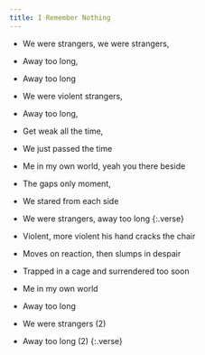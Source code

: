 ```yaml
---
title: I Remember Nothing
---
```


- We were strangers, we were strangers,
- Away too long,
- Away too long
- We were violent strangers,
- Away too long,
- Get weak all the time,
- We just passed the time
- Me in my own world, yeah you there beside
- The gaps only moment,
- We stared from each side
- We were strangers, away too long
{:.verse}

- Violent, more violent his hand cracks the chair
- Moves on reaction, then slumps in despair
- Trapped in a cage and surrendered too soon
- Me in my own world
- Away too long
- We were strangers (2)
- Away too long (2)
{:.verse}
